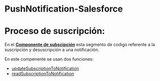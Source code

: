 # PushNotification-Salesforce

# Proceso de suscripción: 
En el **[Componente de subscipción](https://github.com/AllanTorresBass/PushNotification-Salesforce/blob/main/components/SubscriptionNotification.js)** esta segmento de codigo referente a la suscripción y desuscripción a una notificación. 
  
  En este compenente se usan dos funciones: 
- [updateSubscriptionToNotification](https://github.com/AllanTorresBass/PushNotification-Salesforce/blob/main/functions/updateSubscriptionToNotifications.js)
- [readSubscriptionToNotification](https://github.com/AllanTorresBass/PushNotification-Salesforce/blob/main/functions/readSubscriptionToNotification.js)

